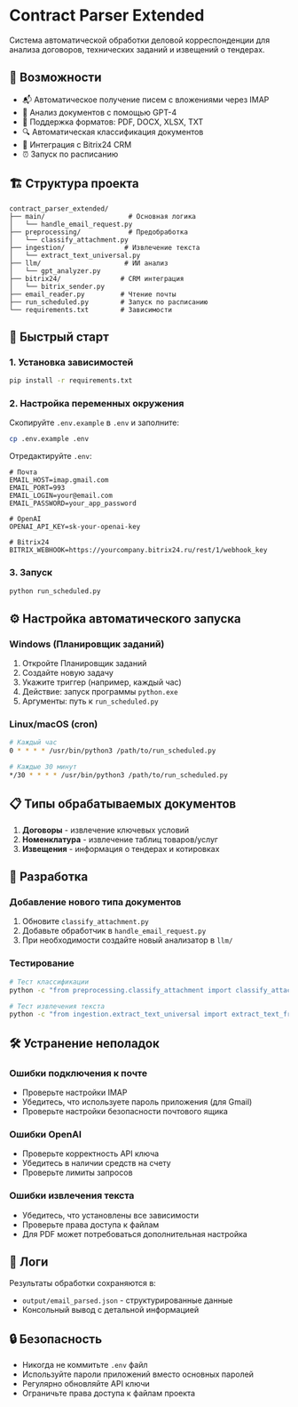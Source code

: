 # Contract Parser Extended

Система автоматической обработки деловой корреспонденции для анализа договоров, технических заданий и извещений о тендерах.

## 🎯 Возможности

- 📬 Автоматическое получение писем с вложениями через IMAP
- 🤖 Анализ документов с помощью GPT-4
- 📄 Поддержка форматов: PDF, DOCX, XLSX, TXT
- 🔍 Автоматическая классификация документов
- 🔗 Интеграция с Bitrix24 CRM
- ⏰ Запуск по расписанию

## 🏗️ Структура проекта

```
contract_parser_extended/
├── main/                     # Основная логика
│   └── handle_email_request.py
├── preprocessing/            # Предобработка
│   └── classify_attachment.py
├── ingestion/               # Извлечение текста
│   └── extract_text_universal.py
├── llm/                     # ИИ анализ
│   └── gpt_analyzer.py
├── bitrix24/               # CRM интеграция
│   └── bitrix_sender.py
├── email_reader.py         # Чтение почты
├── run_scheduled.py        # Запуск по расписанию
└── requirements.txt        # Зависимости
```

## 🚀 Быстрый старт

### 1. Установка зависимостей

```bash
pip install -r requirements.txt
```

### 2. Настройка переменных окружения

Скопируйте `.env.example` в `.env` и заполните:

```bash
cp .env.example .env
```

Отредактируйте `.env`:

```env
# Почта
EMAIL_HOST=imap.gmail.com
EMAIL_PORT=993
EMAIL_LOGIN=your@email.com
EMAIL_PASSWORD=your_app_password

# OpenAI
OPENAI_API_KEY=sk-your-openai-key

# Bitrix24
BITRIX_WEBHOOK=https://yourcompany.bitrix24.ru/rest/1/webhook_key
```

### 3. Запуск

```bash
python run_scheduled.py
```

## ⚙️ Настройка автоматического запуска

### Windows (Планировщик заданий)

1. Откройте Планировщик заданий
2. Создайте новую задачу
3. Укажите триггер (например, каждый час)
4. Действие: запуск программы `python.exe`
5. Аргументы: путь к `run_scheduled.py`

### Linux/macOS (cron)

```bash
# Каждый час
0 * * * * /usr/bin/python3 /path/to/run_scheduled.py

# Каждые 30 минут
*/30 * * * * /usr/bin/python3 /path/to/run_scheduled.py
```

## 📋 Типы обрабатываемых документов

1. **Договоры** - извлечение ключевых условий
2. **Номенклатура** - извлечение таблиц товаров/услуг
3. **Извещения** - информация о тендерах и котировках

## 🔧 Разработка

### Добавление нового типа документов

1. Обновите `classify_attachment.py`
2. Добавьте обработчик в `handle_email_request.py`
3. При необходимости создайте новый анализатор в `llm/`

### Тестирование

```bash
# Тест классификации
python -c "from preprocessing.classify_attachment import classify_attachment; print(classify_attachment('текст договора', 'contract.pdf'))"

# Тест извлечения текста
python -c "from ingestion.extract_text_universal import extract_text_from_file; print(extract_text_from_file('test.pdf')[:100])"
```

## 🛠️ Устранение неполадок

### Ошибки подключения к почте

- Проверьте настройки IMAP
- Убедитесь, что используете пароль приложения (для Gmail)
- Проверьте настройки безопасности почтового ящика

### Ошибки OpenAI

- Проверьте корректность API ключа
- Убедитесь в наличии средств на счету
- Проверьте лимиты запросов

### Ошибки извлечения текста

- Убедитесь, что установлены все зависимости
- Проверьте права доступа к файлам
- Для PDF может потребоваться дополнительная настройка

## 📝 Логи

Результаты обработки сохраняются в:
- `output/email_parsed.json` - структурированные данные
- Консольный вывод с детальной информацией

## 🔒 Безопасность

- Никогда не коммитьте `.env` файл
- Используйте пароли приложений вместо основных паролей
- Регулярно обновляйте API ключи
- Ограничьте права доступа к файлам проекта